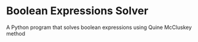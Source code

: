 # Boolean Expressions Solver
A Python program that solves boolean expressions using Quine McCluskey method
